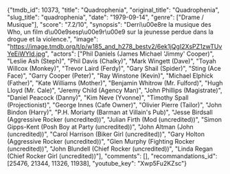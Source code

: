 {"tmdb_id": 10373, "title": "Quadrophenia", "original_title": "Quadrophenia", "slug_title": "quadrophenia", "date": "1979-09-14", "genre": ["Drame / Musique"], "score": "7.2/10", "synopsis": "Derri\u00e8re la musique des Who, un film d\u00e9sesp\u00e9r\u00e9 sur la jeunesse perdue dans la drogue et la violence.", "image": "https://image.tmdb.org/t/p/w185_and_h278_bestv2/6ek1jQgI2XsPZ1zwTUvYeEiWYld.jpg", "actors": ["Phil Daniels (James Michael 'Jimmy' Cooper)", "Leslie Ash (Steph)", "Phil Davis (Chalky)", "Mark Wingett (Dave)", "Toyah Willcox (Monkey)", "Trevor Laird (Ferdy)", "Gary Shail (Spider)", "Sting (Ace Face)", "Garry Cooper (Peter)", "Ray Winstone (Kevin)", "Michael Elphick (Father)", "Kate Williams (Mother)", "Benjamin Whitrow (Mr. Fulford)", "Hugh Lloyd (Mr. Cale)", "Jeremy Child (Agency Man)", "John Phillips (Magistrate)", "Daniel Peacock (Danny)", "Kim Neve (Yvonne)", "Timothy Spall (Projectionist)", "George Innes (Cafe Owner)", "Olivier Pierre (Tailor)", "John Bindon (Harry)", "P.H. Moriarty (Barman at Villain's Pub)", "Jesse Birdsall (Aggressive Rocker (uncredited))", "Julian Firth (Mod (uncredited))", "Simon Gipps-Kent (Posh Boy at Party (uncredited))", "John Altman (John (uncredited))", "Carol Harrison (Biker Girl (uncredited))", "Gary Holton (Aggressive Rocker  (uncredited))", "Glen Murphy (Fighting Rocker  (uncredited))", "John Blundell (Chief Rocker  (uncredited))", "Linda Regan (Chief Rocker Girl  (uncredited))"], "comments": [], "recommandations_id": [25476, 21344, 11326, 11938], "youtube_key": "Xwp5Fu2KZsc"}
